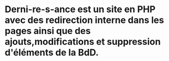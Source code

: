# Derni-re-s-ance est un site en PHP avec des redirection interne dans les pages ainsi que des ajouts,modifications et suppression d'éléments de la BdD.
